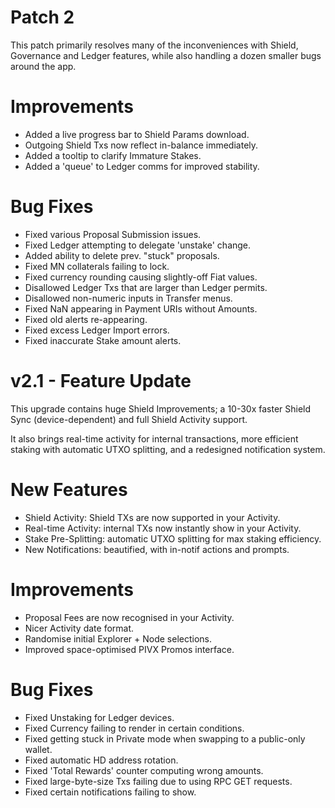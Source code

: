 # Patch 2
This patch primarily resolves many of the inconveniences with Shield, Governance and Ledger features, while also handling a dozen smaller bugs around the app.

# Improvements
- Added a live progress bar to Shield Params download.
- Outgoing Shield Txs now reflect in-balance immediately.
- Added a tooltip to clarify Immature Stakes.
- Added a 'queue' to Ledger comms for improved stability.

# Bug Fixes
- Fixed various Proposal Submission issues.
- Fixed Ledger attempting to delegate 'unstake' change.
- Added ability to delete prev. "stuck" proposals.
- Fixed MN collaterals failing to lock.
- Fixed currency rounding causing slightly-off Fiat values.
- Disallowed Ledger Txs that are larger than Ledger permits.
- Disallowed non-numeric inputs in Transfer menus.
- Fixed NaN appearing in Payment URIs without Amounts.
- Fixed old alerts re-appearing.
- Fixed excess Ledger Import errors.
- Fixed inaccurate Stake amount alerts.

# v2.1 - Feature Update
This upgrade contains huge Shield Improvements; a 10-30x faster Shield Sync (device-dependent) and full Shield Activity support.

It also brings real-time activity for internal transactions, more efficient staking with automatic UTXO splitting, and a redesigned notification system.

# New Features
- Shield Activity: Shield TXs are now supported in your Activity.
- Real-time Activity: internal TXs now instantly show in your Activity.
- Stake Pre-Splitting: automatic UTXO splitting for max staking efficiency.
- New Notifications: beautified, with in-notif actions and prompts.

# Improvements
- Proposal Fees are now recognised in your Activity.
- Nicer Activity date format.
- Randomise initial Explorer + Node selections.
- Improved space-optimised PIVX Promos interface.

# Bug Fixes
- Fixed Unstaking for Ledger devices.
- Fixed Currency failing to render in certain conditions.
- Fixed getting stuck in Private mode when swapping to a public-only wallet.
- Fixed automatic HD address rotation.
- Fixed 'Total Rewards' counter computing wrong amounts.
- Fixed large-byte-size Txs failing due to using RPC GET requests.
- Fixed certain notifications failing to show.